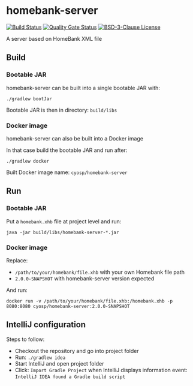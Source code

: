 # homebank-server

[![Build Status](https://travis-ci.com/cyosp/homebank-server.svg?branch=master)](https://travis-ci.com/cyosp/homebank-server)
[![Quality Gate Status](https://sonarcloud.io/api/project_badges/measure?project=homebank-server&metric=alert_status)](https://sonarcloud.io/dashboard?id=homebank-server)
[![BSD-3-Clause License](https://img.shields.io/badge/license-BSD--3--Clause-428F7E.svg)](https://tldrlegal.com/license/bsd-3-clause-license-%28revised%29)

A server based on HomeBank XML file

## Build

### Bootable JAR

homebank-server can be built into a single bootable JAR with:

`./gradlew bootJar`

Bootable JAR is then in directory: `build/libs`

### Docker image

homebank-server can also be built into a Docker image

In that case build the bootable JAR and run after:

`./gradlew docker`

Built Docker image name: `cyosp/homebank-server`

## Run

### Bootable JAR

Put a `homebank.xhb` file at project level and run:

`java -jar build/libs/homebank-server-*.jar`

### Docker image

Replace:

 * `/path/to/your/homebank/file.xhb` with your own Homebank file path
 * `2.0.0-SNAPSHOT` with homebank-server version expected

And run:

`docker run -v /path/to/your/homebank/file.xhb:/homebank.xhb -p 8080:8080 cyosp/homebank-server:2.0.0-SNAPSHOT`

## IntelliJ configuration

Steps to follow:
 * Checkout the repository and go into project folder
 * Run: `./gradlew idea`
 * Start IntelliJ and open project folder
 * Click: `Import Gradle Project` when IntelliJ displays information event: `IntelliJ IDEA found a Gradle build script`
 